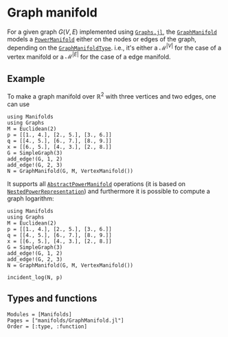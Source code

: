 # Graph manifold

For a given graph $G(V,E)$ implemented using [`Graphs.jl`](https://juliagraphs.github.io/Graphs.jl/latest/), the [`GraphManifold`](@ref) models a [`PowerManifold`](https://juliamanifolds.github.io/ManifoldsBase.jl/stable/manifolds.html#ManifoldsBase.PowerManifold) either on the nodes or edges of the graph, depending on the [`GraphManifoldType`](@ref).
i.e., it's either a $\mathcal M^{\lvert V \rvert}$ for the case of a vertex manifold or a $\mathcal M^{\lvert E \rvert}$ for the case of a edge manifold.

## Example

To make a graph manifold over $ℝ^2$ with three vertices and two edges, one can use

```@example
using Manifolds
using Graphs
M = Euclidean(2)
p = [[1., 4.], [2., 5.], [3., 6.]]
q = [[4., 5.], [6., 7.], [8., 9.]]
x = [[6., 5.], [4., 3.], [2., 8.]]
G = SimpleGraph(3)
add_edge!(G, 1, 2)
add_edge!(G, 2, 3)
N = GraphManifold(G, M, VertexManifold())
```

It supports all [`AbstractPowerManifold`](https://juliamanifolds.github.io/ManifoldsBase.jl/stable/manifolds.html#ManifoldsBase.AbstractPowerManifold)  operations (it is based on [`NestedPowerRepresentation`](@ref)) and furthermore it is possible to compute a graph logarithm:

```@setup graph-1
using Manifolds
using Graphs
M = Euclidean(2)
p = [[1., 4.], [2., 5.], [3., 6.]]
q = [[4., 5.], [6., 7.], [8., 9.]]
x = [[6., 5.], [4., 3.], [2., 8.]]
G = SimpleGraph(3)
add_edge!(G, 1, 2)
add_edge!(G, 2, 3)
N = GraphManifold(G, M, VertexManifold())
```
```@example graph-1
incident_log(N, p)
```

## Types and functions

```@autodocs
Modules = [Manifolds]
Pages = ["manifolds/GraphManifold.jl"]
Order = [:type, :function]
```
